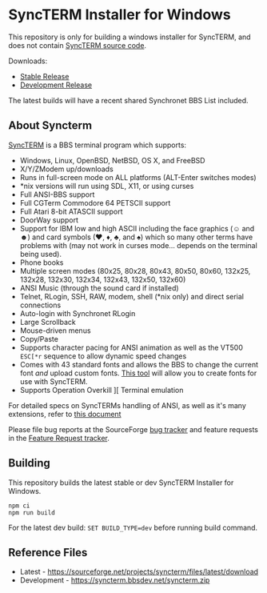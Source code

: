 # SyncTERM Installer for Windows

This repository is only for building a windows installer for SyncTERM, and does
not contain [SyncTERM source code](https://gitlab.synchro.net/main/sbbs/-/commits/master/src/syncterm).

Downloads:

- [Stable Release](https://github.com/bbs-io/syncterm-windows/releases/tag/stable)
- [Development Release](https://github.com/bbs-io/syncterm-windows/releases/tag/dev)

The latest builds will have a recent shared Synchronet BBS List included.

## About Syncterm

[SyncTERM](http://syncterm.net/) is a BBS terminal program which supports:
- Windows, Linux, OpenBSD, NetBSD, OS X, and FreeBSD
- X/Y/ZModem up/downloads
- Runs in full-screen mode on ALL platforms (ALT-Enter switches modes)
- *nix versions will run using SDL, X11, or using curses
- Full ANSI-BBS support
- Full CGTerm Commodore 64 PETSCII support
- Full Atari 8-bit ATASCII support
- DoorWay support
- Support for IBM low and high ASCII including the face graphics (☺ and ☻) and card symbols (♥, ♦, ♣, and ♠) which so many other terms have problems with (may not work in curses mode... depends on the terminal being used).
- Phone books
- Multiple screen modes (80x25, 80x28, 80x43, 80x50, 80x60, 132x25, 132x28, 132x30, 132x34, 132x43, 132x50, 132x60)
- ANSI Music (through the sound card if installed)
- Telnet, RLogin, SSH, RAW, modem, shell (*nix only) and direct serial connections
- Auto-login with Synchronet RLogin
- Large Scrollback
- Mouse-driven menus
- Copy/Paste
- Supports character pacing for ANSI animation as well as the VT500 `ESC[*r` sequence to allow dynamic speed changes
- Comes with 43 standard fonts and allows the BBS to change the current font *and* upload custom fonts. [This tool](http://syncterm.net/FED.ZIP) will allow you to create fonts for use with SyncTERM.
- Supports Operation Overkill ][ Terminal emulation

For detailed specs on SyncTERMs handling of ANSI, as well as it's many extensions, refer to [this document](https://gitlab.synchro.net/main/sbbs/-/raw/master/src/conio/cterm.txt)

Please file bug reports at the SourceForge [bug tracker](https://sourceforge.net/p/syncterm/tickets/) and feature requests in the [Feature Request tracker](https://sourceforge.net/p/syncterm/feature-requests/).

## Building

This repository builds the latest stable or dev SyncTERM Installer for Windows.

```
npm ci
npm run build
```

For the latest dev build: `SET BUILD_TYPE=dev` before running build command.

## Reference Files

- Latest - https://sourceforge.net/projects/syncterm/files/latest/download
- Development - https://syncterm.bbsdev.net/syncterm.zip


<!-- Comment to keep CI/CD daily events going, needs updating regularly: 2021-08-13 -->

